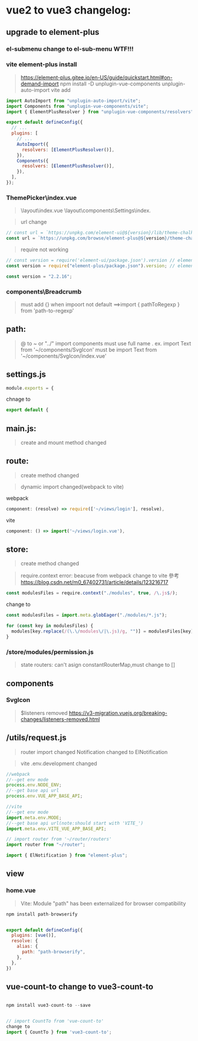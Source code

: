 # vue2 to vue3 changelog:

## upgrade to element-plus

### el-submenu change to el-sub-menu WTF!!!

### vite element-plus install

> <https://element-plus.gitee.io/en-US/guide/quickstart.html#on-demand-import>
> npm install -D unplugin-vue-components unplugin-auto-import
> vite add

```javascript
import AutoImport from "unplugin-auto-import/vite";
import Components from "unplugin-vue-components/vite";
import { ElementPlusResolver } from "unplugin-vue-components/resolvers";

export default defineConfig({
  // ...
  plugins: [
    // ...
    AutoImport({
      resolvers: [ElementPlusResolver()],
    }),
    Components({
      resolvers: [ElementPlusResolver()],
    }),
  ],
});
```

### ThemePicker\index.vue

> \layout\index.vue
> \layout\components\Settings\index.

> url change

```javascript
// const url = `https://unpkg.com/element-ui@${version}/lib/theme-chalk/index.css`
const url = `https://unpkg.com/browse/element-plus@${version}/theme-chalk/index.css`;
```

> require not working

```javascript
// const version = require('element-ui/package.json').version // element-ui version from node_modules
const version = require("element-plus/package.json").version; // element-ui version from node_modules

const version = "2.2.16";
```

### components\Breadcrumb

> must add {} when impoort not default ==>import { pathToRegexp } from 'path-to-regexp'

## path:

> @ to ~ or "../"
> import components must use full name . ex. import Text from '~/components/SvgIcon' must be import Text from '~/components/SvgIcon/index.vue'

## settings.js

```javascript
module.exports = {
```

chnage to

```javascript
export default {
```

## main.js:

> create and mount method changed

## route:

> create method changed

> dynamic import changed(webpack to vite)

webpack

```javascript
component: (resolve) => require(['~/views/login'], resolve),
```

vite

```javascript
component: () => import('~/views/login.vue'),
```

## store:

> create method changed

> require.context error: beacuse from webpack change to vite
> 參考<https://blog.csdn.net/m0_67402731/article/details/123216717>

```javascript
const modulesFiles = require.context("./modules", true, /\.js$/);
```

change to

```javascript
const modulesFiles = import.meta.globEager("./modules/*.js");

for (const key in modulesFiles) {
  modules[key.replace(/(\.\/modules\/|\.js)/g, "")] = modulesFiles[key].default;
}
```

### /store/modules/permission.js

> state routers: can't asign constantRouterMap,must change to []

## components

### SvgIcon

> $listeners removed <https://v3-migration.vuejs.org/breaking-changes/listeners-removed.html>

## /utils/request.js

> router import changed
> Notification changed to ElNotification

> vite .env.development changed

```javascript
//webpack
//--get env mode
process.env.NODE_ENV;
//--get base api url
process.env.VUE_APP_BASE_API;
```

```javascript
//vite
//--get env mode
import.meta.env.MODE;
//--get base api url(note:should start with 'VITE_')
import.meta.env.VITE_VUE_APP_BASE_API;
```

```javascript
// import router from '~/router/routers'
import router from "~/router";

import { ElNotification } from "element-plus";
```

## view

### home.vue
> Vite: Module "path" has been externalized for browser compatibility
```javascript
npm install path-browserify


export default defineConfig({
  plugins: [vue()],
  resolve: {
    alias: {
      path: "path-browserify",
    },
  },
})

```

## vue-count-to change to vue3-count-to
```javascript

npm install vue3-count-to --save


// import CountTo from 'vue-count-to'
change to 
import { CountTo } from 'vue3-count-to';

```
